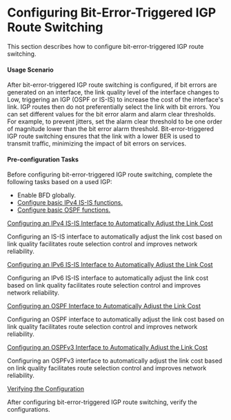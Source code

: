 Configuring Bit-Error-Triggered IGP Route Switching
===================================================

This section describes how to configure bit-error-triggered IGP route switching.

#### Usage Scenario

After bit-error-triggered IGP route switching is configured, if bit errors are generated on an interface, the link quality level of the interface changes to Low, triggering an IGP (OSPF or IS-IS) to increase the cost of the interface's link. IGP routes then do not preferentially select the link with bit errors. You can set different values for the bit error alarm and alarm clear thresholds. For example, to prevent jitters, set the alarm clear threshold to be one order of magnitude lower than the bit error alarm threshold. Bit-error-triggered IGP route switching ensures that the link with a lower BER is used to transmit traffic, minimizing the impact of bit errors on services.


#### Pre-configuration Tasks

Before configuring bit-error-triggered IGP route switching, complete the following tasks based on a used IGP:

* Enable BFD globally.
* [Configure basic IPv4 IS-IS functions.](dc_vrp_isis_cfg_1000.html)
* [Configure basic OSPF functions.](dc_vrp_ospf_cfg_0003.html)


[Configuring an IPv4 IS-IS Interface to Automatically Adjust the Link Cost](../../../../software/nev8r10_vrpv8r16/user/vrp/dc_vrp_cfg_error-code_000020-1.html)

Configuring an IS-IS interface to automatically adjust the link cost based on link quality facilitates route selection control and improves network reliability.

[Configuring an IPv6 IS-IS Interface to Automatically Adjust the Link Cost](../../../../software/nev8r10_vrpv8r16/user/vrp/dc_vrp_isis_cfg_1054_copy.html)

Configuring an IPv6 IS-IS interface to automatically adjust the link cost based on link quality facilitates route selection control and improves network reliability.

[Configuring an OSPF Interface to Automatically Adjust the Link Cost](../../../../software/nev8r10_vrpv8r16/user/vrp/dc_vrp_cfg_error-code_000020-2.html)

Configuring an OSPF interface to automatically adjust the link cost based on link quality facilitates route selection control and improves network reliability.

[Configuring an OSPFv3 Interface to Automatically Adjust the Link Cost](../../../../software/nev8r10_vrpv8r16/user/vrp/dc_vrp_ospfv3_cfg_3000_copy.html)

Configuring an OSPFv3 interface to automatically adjust the link cost based on link quality facilitates route selection control and improves network reliability.

[Verifying the Configuration](../../../../software/nev8r10_vrpv8r16/user/vrp/dc_vrp_cfg_error-code_000021.html)

After configuring bit-error-triggered IGP route switching, verify the configurations.